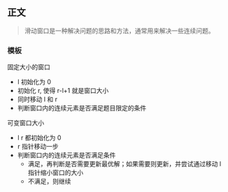 <!--
 * @Author: your name
 * @Date: 2021-09-03 09:10:32
 * @LastEditTime: 2021-09-03 10:00:05
 * @LastEditors: Please set LastEditors
 * @Description: In User Settings Edit
 * @FilePath: /LeetCode-FE-Javascript/Code/专题篇/2.滑动窗口/汇总.md
-->


## 正文

> 滑动窗口是一种解决问题的思路和方法，通常用来解决一些连续问题。

### 模板

固定大小的窗口
- l 初始化为 0
- 初始化 r, 使得 r-l+1 就是窗口大小
- 同时移动 l 和 r
- 判断窗口内的连续元素是否满足题目限定的条件

可变窗口大小
- l r 都初始化为 0
- r 指针移动一步
- 判断窗口内的连续元素是否满足条件
    - 满足，再判断是否需要更新最优解；如果需要则更新，并尝试通过移动 l 指针缩小窗口的大小
    - 不满足，则继续